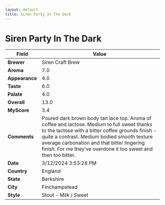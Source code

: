 ```yaml
---
layout: default
title: Siren Party In The Dark
---
```


# Siren Party In The Dark

| Field         | Value                                                                                                   |
|---------------|---------------------------------------------------------------------------------------------------------|
| **Brewer**    | Siren Craft Brew                                                                                        |
| **Aroma**     | 7.0                                                                                         |
| **Appearance**| 4.0                                                                                    |
| **Taste**     | 6.0                                                                                         |
| **Palate**    | 4.0                                                                                        |
| **Overall**   | 13.0                                                                                       |
| **MyScore**   | 3.4                                                                                       |
| **Comments**  | Poured dark brown body tan lace top. Aroma of coffee and lactose. Medium to full sweet thanks to the lactose with a bitter coffee grounds finish -quite a contrast. Medium bodied smooth texture average carbonation and that bitter lingering finish. For me they've overdone it too sweet and then too bitter.                                                                                      |
| **Date**      | 3/12/2024 3:53:28 PM                                                                                          |
| **Country**   | England                                                                                       |
| **State**     | Berkshire                                                                                         |
| **City**      | Finchampstead                                                                                          |
| **Style**     | Stout - Milk / Sweet                                                                                         |
